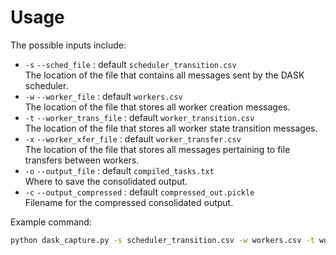 Usage
=====

The possible inputs include:

- `-s` `--sched_file` : default `scheduler_transition.csv` \
  The location of the file that contains all messages sent by the DASK scheduler.
- `-w` `--worker_file` : default `workers.csv` \
  The location of the file that stores all worker creation messages.
- `-t` `--worker_trans_file` : default `worker_transition.csv` \
  The location of the file that stores all worker state transition messages.
- `-x` `--worker_xfer_file` : default `worker_transfer.csv` \
  The location of the file that stores all messages pertaining to file transfers between workers.
- `-o` `--output_file` : default `compiled_tasks.txt` \
  Where to save the consolidated output.
- `-c` `--output_compressed` : default `compressed_out.pickle` \
  Filename for the compressed consolidated output.

Example command:
```bash
python dask_capture.py -s scheduler_transition.csv -w workers.csv -t worker_transition.csv -x worker_transfer.csv -o compiled_tasks.txt
```